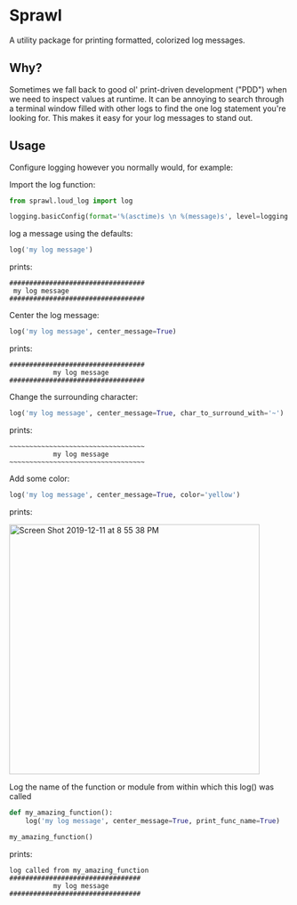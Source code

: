 # Sprawl

A utility package for printing formatted, colorized log messages. 

## Why? 

Sometimes we fall back to good ol' print-driven development ("PDD") 
when we need to inspect values at runtime. It can be annoying to search through 
a terminal window filled with other logs to find the one log statement you're looking 
for. This makes it easy for your log messages to stand out. 

## Usage
Configure logging however you normally would, for example:

Import the log function:

```python
from sprawl.loud_log import log

```

```python
logging.basicConfig(format='%(asctime)s \n %(message)s', level=logging.INFO)
```  

log a message using the defaults:

```python
log('my log message')
```

prints:

```
##################################
 my log message
##################################

```

Center the log message:

```python
log('my log message', center_message=True)

```

prints:

```
##################################
           my log message
##################################
```

Change the surrounding character:

```python
log('my log message', center_message=True, char_to_surround_with='~')

```

prints:

```
~~~~~~~~~~~~~~~~~~~~~~~~~~~~~~~~~~
           my log message
~~~~~~~~~~~~~~~~~~~~~~~~~~~~~~~~~~
```

Add some color:

```python
log('my log message', center_message=True, color='yellow')

```

prints:

<img width="450" alt="Screen Shot 2019-12-11 at 8 55 38 PM" src="https://user-images.githubusercontent.com/514174/70675962-a50cca00-1c58-11ea-8484-8ca40617d518.png">

Log the name of the function or module from within which this log() was called


```python
def my_amazing_function():
    log('my log message', center_message=True, print_func_name=True)
    
my_amazing_function()

```

prints:

```
log called from my_amazing_function
#################################
           my log message
#################################
```

